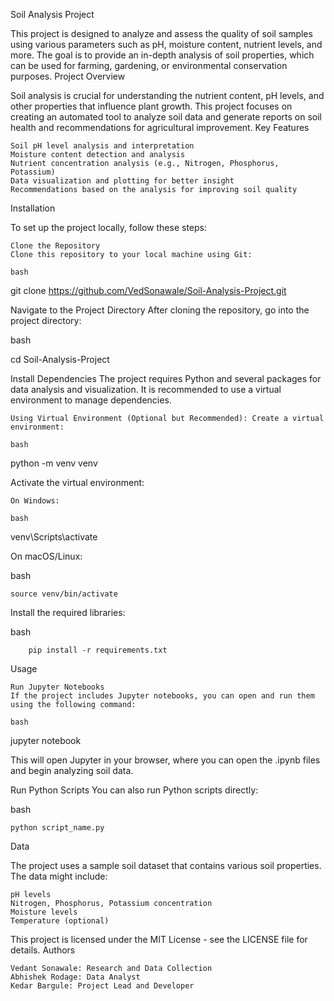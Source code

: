 Soil Analysis Project

This project is designed to analyze and assess the quality of soil samples using various parameters such as pH, moisture content, nutrient levels, and more. The goal is to provide an in-depth analysis of soil properties, which can be used for farming, gardening, or environmental conservation purposes.
Project Overview

Soil analysis is crucial for understanding the nutrient content, pH levels, and other properties that influence plant growth. This project focuses on creating an automated tool to analyze soil data and generate reports on soil health and recommendations for agricultural improvement.
Key Features

    Soil pH level analysis and interpretation
    Moisture content detection and analysis
    Nutrient concentration analysis (e.g., Nitrogen, Phosphorus, Potassium)
    Data visualization and plotting for better insight
    Recommendations based on the analysis for improving soil quality

Installation

To set up the project locally, follow these steps:

    Clone the Repository
    Clone this repository to your local machine using Git:

    bash

git clone https://github.com/VedSonawale/Soil-Analysis-Project.git

Navigate to the Project Directory
After cloning the repository, go into the project directory:

bash

cd Soil-Analysis-Project

Install Dependencies
The project requires Python and several packages for data analysis and visualization. It is recommended to use a virtual environment to manage dependencies.

    Using Virtual Environment (Optional but Recommended): Create a virtual environment:

    bash

python -m venv venv

Activate the virtual environment:

    On Windows:

    bash

venv\Scripts\activate

On macOS/Linux:

bash

    source venv/bin/activate

Install the required libraries:

bash

        pip install -r requirements.txt

Usage

    Run Jupyter Notebooks
    If the project includes Jupyter notebooks, you can open and run them using the following command:

    bash

jupyter notebook

This will open Jupyter in your browser, where you can open the .ipynb files and begin analyzing soil data.

Run Python Scripts
You can also run Python scripts directly:

bash

    python script_name.py

Data

The project uses a sample soil dataset that contains various soil properties. The data might include:

    pH levels
    Nitrogen, Phosphorus, Potassium concentration
    Moisture levels
    Temperature (optional)

This project is licensed under the MIT License - see the LICENSE file for details.
Authors

    Vedant Sonawale: Research and Data Collection
    Abhishek Rodage: Data Analyst
    Kedar Bargule: Project Lead and Developer
